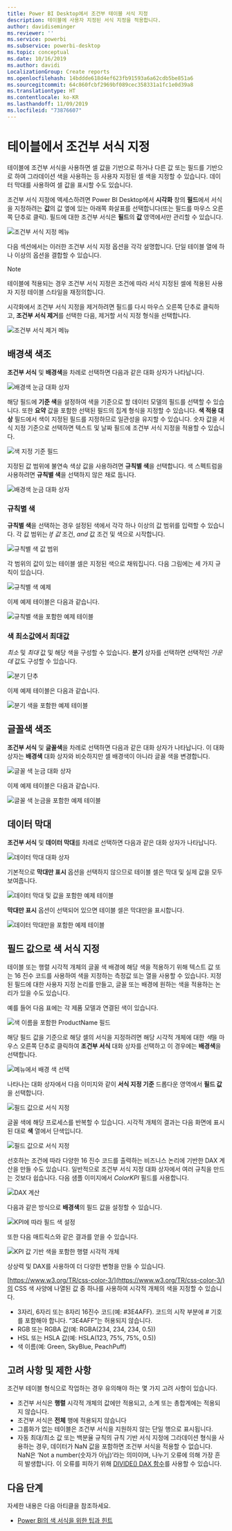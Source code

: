 ```yaml
---
title: Power BI Desktop에서 조건부 테이블 서식 지정
description: 테이블에 사용자 지정된 서식 지정을 적용합니다.
author: davidiseminger
ms.reviewer: ''
ms.service: powerbi
ms.subservice: powerbi-desktop
ms.topic: conceptual
ms.date: 10/16/2019
ms.author: davidi
LocalizationGroup: Create reports
ms.openlocfilehash: 14bddde618d4ef623fb91593a6a62cdb5be851a6
ms.sourcegitcommit: 64c860fcbf2969bf089cec358331a1fc1e0d39a8
ms.translationtype: HT
ms.contentlocale: ko-KR
ms.lasthandoff: 11/09/2019
ms.locfileid: "73876607"
---
```

# <a name="conditional-formatting-in-tables"></a>테이블에서 조건부 서식 지정 
테이블에 조건부 서식을 사용하면 셀 값을 기반으로 하거나 다른 값 또는 필드를 기반으로 하여 그라데이션 색을 사용하는 등 사용자 지정된 셀 색을 지정할 수 있습니다. 데이터 막대를 사용하여 셀 값을 표시할 수도 있습니다. 

조건부 서식 지정에 액세스하려면 Power BI Desktop에서 **시각화** 창의 **필드**에서 서식을 지정하려는 **값**의 값 옆에 있는 아래쪽 화살표를 선택합니다(또는 필드를 마우스 오른쪽 단추로 클릭). 필드에 대한 조건부 서식은 **필드**의 **값** 영역에서만 관리할 수 있습니다.

![조건부 서식 지정 메뉴](media/desktop-conditional-table-formatting/table-formatting-0-popup-menu.png)

다음 섹션에서는 이러한 조건부 서식 지정 옵션을 각각 설명합니다. 단일 테이블 열에 하나 이상의 옵션을 결합할 수 있습니다.

> [!NOTE]
> 테이블에 적용되는 경우 조건부 서식 지정은 조건에 따라 서식 지정된 셀에 적용된 사용자 지정 테이블 스타일을 재정의합니다.

시각화에서 조건부 서식 지정을 제거하려면 필드를 다시 마우스 오른쪽 단추로 클릭하고, **조건부 서식 제거**를 선택한 다음, 제거할 서식 지정 형식을 선택합니다.

![조건부 서식 제거 메뉴](media/desktop-conditional-table-formatting/table-formatting-1-remove.png)

## <a name="background-color-scales"></a>배경색 색조

**조건부 서식** 및 **배경색**을 차례로 선택하면 다음과 같은 대화 상자가 나타납니다.

![배경색 눈금 대화 상자](media/desktop-conditional-table-formatting/table-formatting-1-default-dialog.png)

해당 필드에 **기준 색**을 설정하여 색을 기준으로 할 데이터 모델의 필드를 선택할 수 있습니다. 또한 **요약** 값을 포함한 선택된 필드의 집계 형식을 지정할 수 있습니다. **색 적용 대상** 필드에서 색이 지정된 필드를 지정하므로 일관성을 유지할 수 있습니다. 숫자 값을 서식 지정 기준으로 선택하면 텍스트 및 날짜 필드에 조건부 서식 지정을 적용할 수 있습니다.

![색 지정 기준 필드](media/desktop-conditional-table-formatting/table-formatting-1-apply-color-to.png)

지정된 값 범위에 불연속 색상 값을 사용하려면 **규칙별 색**을 선택합니다. 색 스펙트럼을 사용하려면 **규칙별 색**을 선택하지 않은 채로 둡니다. 

![배경색 눈금 대화 상자](media/desktop-conditional-table-formatting/table-formatting-1-color-by-rules-dialog.png)

### <a name="color-by-rules"></a>규칙별 색

**규칙별 색**을 선택하는 경우 설정된 색에서 각각 하나 이상의 값 범위를 입력할 수 있습니다.  각 값 범위는 *If 값* 조건, *and* 값 조건 및 색으로 시작합니다.

![규칙별 색 값 범위](media/desktop-conditional-table-formatting/table-formatting-1-color-by-rules-if-value.png)

각 범위의 값이 있는 테이블 셀은 지정된 색으로 채워집니다. 다음 그림에는 세 가지 규칙이 있습니다.

![규칙별 색 예제](media/desktop-conditional-table-formatting/table-formatting-1-color-by-rules.png)

이제 예제 테이블은 다음과 같습니다.

![규칙별 색을 포함한 예제 테이블](media/desktop-conditional-table-formatting/table-formatting-1-color-by-rules-table.png)


### <a name="color-minimum-to-maximum"></a>색 최소값에서 최대값

*최소* 및 *최대* 값 및 해당 색을 구성할 수 있습니다. **분기** 상자를 선택하면 선택적인 *가운데* 값도 구성할 수 있습니다.

![분기 단추](media/desktop-conditional-table-formatting/table-formatting-1-diverging.png)

이제 예제 테이블은 다음과 같습니다.

![분기 색을 포함한 예제 테이블](media/desktop-conditional-table-formatting/table-formatting-1-diverging-table.png)

## <a name="font-color-scales"></a>글꼴색 색조

**조건부 서식** 및 **글꼴색**을 차례로 선택하면 다음과 같은 대화 상자가 나타납니다. 이 대화 상자는 **배경색** 대화 상자와 비슷하지만 셀 배경색이 아니라 글꼴 색을 변경합니다.

![글꼴 색 눈금 대화 상자](media/desktop-conditional-table-formatting/table-formatting-2-diverging.png)

이제 예제 테이블은 다음과 같습니다.

![글꼴 색 눈금을 포함한 예제 테이블](media/desktop-conditional-table-formatting/table-formatting-2-table.png)

## <a name="data-bars"></a>데이터 막대

**조건부 서식** 및 **데이터 막대**를 차례로 선택하면 다음과 같은 대화 상자가 나타납니다. 

![데이터 막대 대화 상자](media/desktop-conditional-table-formatting/table-formatting-3-default.png)

기본적으로 **막대만 표시** 옵션을 선택하지 않으므로 테이블 셀은 막대 및 실제 값을 모두 보여줍니다.

![데이터 막대 및 값을 포함한 예제 테이블](media/desktop-conditional-table-formatting/table-formatting-3-default-table.png)

**막대만 표시** 옵션이 선택되어 있으면 테이블 셀은 막대만을 표시합니다.

![데이터 막대만을 포함한 예제 테이블](media/desktop-conditional-table-formatting/table-formatting-3-default-table-bars.png)

## <a name="color-formatting-by-field-value"></a>필드 값으로 색 서식 지정

테이블 또는 행렬 시각적 개체의 글꼴 색 배경에 해당 색을 적용하기 위해 텍스트 값 또는 16 진수 코드를 사용하여 색을 지정하는 측정값 또는 열을 사용할 수 있습니다. 지정된 필드에 대한 사용자 지정 논리를 만들고, 글꼴 또는 배경에 원하는 색을 적용하는 논리가 있을 수도 있습니다.

예를 들어 다음 표에는 각 제품 모델과 연결된 색이 있습니다. 

![색 이름을 포함한 ProductName 필드](media/desktop-conditional-table-formatting/conditional-table-formatting_01.png)

해당 필드 값을 기준으로 해당 셀의 서식을 지정하려면 해당 시각적 개체에 대한 *색*을 마우스 오른쪽 단추로 클릭하여 **조건부 서식** 대화 상자를 선택하고 이 경우에는 **배경색**을 선택합니다. 

![메뉴에서 배경 색 선택](media/desktop-conditional-table-formatting/conditional-table-formatting_02.png)

나타나는 대화 상자에서 다음 이미지와 같이 **서식 지정 기준** 드롭다운 영역에서 **필드 값**을 선택합니다.

![필드 값으로 서식 지정](media/desktop-conditional-table-formatting/conditional-table-formatting_03.png)

글꼴 색에 해당 프로세스를 반복할 수 있습니다. 시각적 개체의 결과는 다음 화면에 표시된 대로 **색** 열에서 단색입니다.

![필드 값으로 서식 지정](media/desktop-conditional-table-formatting/conditional-table-formatting_04.png)

선호하는 조건에 따라 다양한 16 진수 코드를 출력하는 비즈니스 논리에 기반한 DAX 계산을 만들 수도 있습니다. 일반적으로 조건부 서식 지정 대화 상자에서 여러 규칙을 만드는 것보다 쉽습니다. 다음 샘플 이미지에서 *ColorKPI* 필드를 사용합니다.

![DAX 계산](media/desktop-conditional-table-formatting/conditional-table-formatting_05.png)

다음과 같은 방식으로 **배경색**의 필드 값을 설정할 수 있습니다.

![KPI에 따라 필드 색 설정](media/desktop-conditional-table-formatting/conditional-table-formatting_06.png)

또한 다음 매트릭스와 같은 결과를 얻을 수 있습니다.

![KPI 값 기반 색을 포함한 행렬 시각적 개체](media/desktop-conditional-table-formatting/conditional-table-formatting_07.png)

상상력 및 DAX를 사용하여 더 다양한 변형을 만들 수 있습니다.

[https://www.w3.org/TR/css-color-3/](https://www.w3.org/TR/css-color-3/)의 CSS 색 사양에 나열된 값 중 하나를 사용하여 시각적 개체의 색을 지정할 수 있습니다.
* 3자리, 6자리 또는 8자리 16진수 코드(예: #3E4AFF). 코드의 시작 부분에 # 기호를 포함해야 합니다. “3E4AFF”는 허용되지 않습니다. 
* RGB 또는 RGBA 값(예: RGBA(234, 234, 234, 0.5))
* HSL 또는 HSLA 값(예: HSLA(123, 75%, 75%, 0.5))
* 색 이름(예: Green, SkyBlue, PeachPuff) 

## <a name="considerations-and-limitations"></a>고려 사항 및 제한 사항
조건부 테이블 형식으로 작업하는 경우 유의해야 하는 몇 가지 고려 사항이 있습니다.

* 조건부 서식은 **행렬** 시각적 개체의 값에만 적용되고, 소계 또는 총합계에는 적용되지 않습니다. 
* 조건부 서식은 **전체** 행에 적용되지 않습니다
* 그룹화가 없는 테이블은 조건부 서식을 지원하지 않는 단일 행으로 표시됩니다.
* 자동 최대/최소 값 또는 백분율 규칙의 규칙 기반 서식 지정에 그라데이션 형식을 사용하는 경우, 데이터가 NaN 값을 포함하면 조건부 서식을 적용할 수 없습니다. NaN은 ‘Not a number(숫자가 아님)’라는 의미이며, 나누기 오류에 의해 가장 흔히 발생합니다. 이 오류를 피하기 위해 [DIVIDE() DAX 함수](https://docs.microsoft.com/dax/divide-function-dax)를 사용할 수 있습니다.


## <a name="next-steps"></a>다음 단계
자세한 내용은 다음 아티클을 참조하세요.  

* [Power BI의 색 서식을 위한 팁과 힌트](visuals/service-tips-and-tricks-for-color-formatting.md)  

